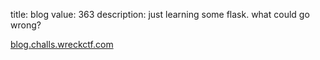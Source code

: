 title: blog
value: 363
description: just learning some flask. what could go wrong?

[blog.challs.wreckctf.com](https://blog.challs.wreckctf.com/)
